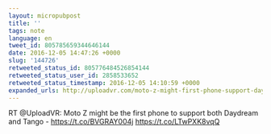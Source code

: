 ```yaml
---
layout: micropubpost
title: ''
tags: note
language: en
tweet_id: 805785659344646144
date: 2016-12-05 14:47:26 +0000
slug: '144726'
retweeted_status_id: 805776484526854144
retweeted_status_user_id: 2858533652
retweeted_status_timestamp: 2016-12-05 14:10:59 +0000
expanded_urls: http://uploadvr.com/moto-z-might-first-phone-support-daydream-tango/,https://twitter.com/UploadVR/status/805776484526854144/photo/1,http://uploadvr.com/moto-z-might-first-phone-support-daydream-tango/,https://twitter.com/UploadVR/status/805776484526854144/photo/1
---
```

RT @UploadVR: Moto Z might be the first phone to support both Daydream and Tango - https://t.co/BVGRAY004j https://t.co/LTwPXK8vqQ
